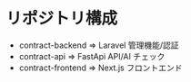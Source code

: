 # リポジトリ構成

- contract-backend => Laravel 管理機能/認証
- contract-api => FastApi API/AI チェック
- contract-frontend => Next.js フロントエンド
